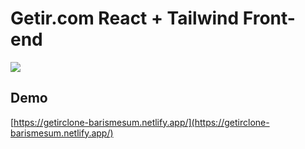 # Getir.com React + Tailwind Front-end

![](https://1.bp.blogspot.com/-RY9Fbe_Gjpo/YSiUBkTtTQI/AAAAAAAAOTM/v1tK1cMMsYMqPkyr1nOpy_iDUu1doIiBwCLcBGAsYHQ/s1206/Ekran%2BResmi%2B2021-08-27%2B10.27.27.png)


## Demo

[https://getirclone-barismesum.netlify.app/](https://getirclone-barismesum.netlify.app/)